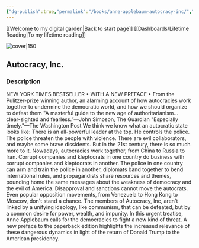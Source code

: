 ```yaml
---
{"dg-publish":true,"permalink":"/books/anne-applebaum-autocracy-inc/","title":"\"Autocracy, Inc.\"","tags":["non-fiction","politics","history","sociopolitical"]}
---
```


[[Welcome to my digital garden\|Back to start page]]
[[Dashboards/Lifetime Reading\|To my lifetime reading]]

![cover|150](http://books.google.com/books/content?id=xQ9aEQAAQBAJ&printsec=frontcover&img=1&zoom=1&edge=curl&source=gbs_api)

## Autocracy, Inc.

### Description

NEW YORK TIMES BESTSELLER • WITH A NEW PREFACE • From the Pulitzer-prize winning author, an alarming account of how autocracies work together to undermine the democratic world, and how we should organize to defeat them "A masterful guide to the new age of authoritarianism... clear-sighted and fearless.”—John Simpson, The Guardian "Especially timely."—The Washington Post We think we know what an autocratic state looks like: There is an all-powerful leader at the top. He controls the police. The police threaten the people with violence. There are evil collaborators, and maybe some brave dissidents. But in the 21st century, there is so much more to it. Nowadays, autocracies work together, from China to Russia to Iran. Corrupt companies and kleptocrats in one country do business with corrupt companies and kleptocrats in another. The police in one country can arm and train the police in another, diplomats band together to bend international rules, and propagandists share resources and themes, pounding home the same messages about the weakness of democracy and the evil of America. Disapproval and sanctions cannot move the autocrats. Even popular opposition movements, from Venezuela to Hong Kong to Moscow, don't stand a chance. The members of Autocracy, Inc, aren't linked by a unifying ideology, like communism, that can be defeated, but by a common desire for power, wealth, and impunity. In this urgent treatise, Anne Applebaum calls for the democracies to fight a new kind of threat. A new preface to the paperback edition highlights the increased relevance of these dangerous dynamics in light of the return of Donald Trump to the American presidency.
```